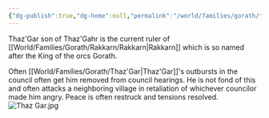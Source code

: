 ```yaml
---
{"dg-publish":true,"dg-home":null,"permalink":"/world/families/gorath/thaz-gar/","dgPassFrontmatter":true}
---
```



Thaz'Gar son of Thaz'Gahr is the current ruler of [[World/Families/Gorath/Rakkarn/Rakkarn\|Rakkarn]] which is so named after the King of the orcs Gorath. 

Often [[World/Families/Gorath/Thaz'Gar\|Thaz'Gar]]'s outbursts in the council often get him removed from council hearings. 
He is not fond of this and often attacks a neighboring village in retaliation of whichever councilor made him angry. Peace is often restruck and tensions resolved. 
![Thaz Gar.jpg](/img/user/Pictures/Thaz%20Gar.jpg)
